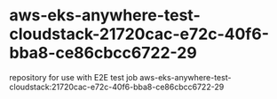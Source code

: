 # aws-eks-anywhere-test-cloudstack-21720cac-e72c-40f6-bba8-ce86cbcc6722-29
repository for use with E2E test job aws-eks-anywhere-test-cloudstack:21720cac-e72c-40f6-bba8-ce86cbcc6722-29
